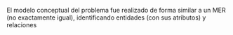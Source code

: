 El modelo conceptual del problema fue realizado de forma similar a un MER (no exactamente igual), identificando entidades (con sus atributos) y relaciones